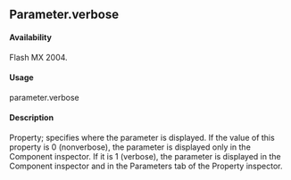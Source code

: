 ## Parameter.verbose

#### Availability

Flash MX 2004.

#### Usage

parameter.verbose

#### Description

Property; specifies where the parameter is displayed. If the value of this property is 0 (nonverbose), the parameter is displayed only in the Component inspector. If it is 1 (verbose), the parameter is displayed in the Component inspector and in the Parameters tab of the Property inspector.

